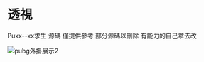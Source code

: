 # 透視
Puxx--xx求生 源碼  僅提供參考 部分源碼以刪除  有能力的自己拿去改

![pubg外掛展示2](https://user-images.githubusercontent.com/40891567/119093328-2ff31600-ba42-11eb-93ae-3292d7036276.png)
